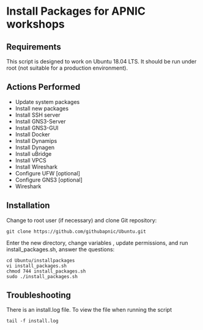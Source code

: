 # Install Packages for APNIC workshops
## Requirements
This script is designed to work on Ubuntu 18.04 LTS. It should be run under root (not suitable for a production environment).
## Actions Performed
* Update system packages
* Install new packages
* Install SSH server
* Install GNS3-Server
* Install GNS3-GUI
* Install Docker
* Install Dynamips
* Install Dynagen
* Install uBridge
* Install VPCS
* Install Wireshark
* Configure UFW [optional]
* Configure GNS3 [optional]
* Wireshark
## Installation
Change to root user (if necessary) and clone Git repository:
```
git clone https://github.com/githubapnic/Ubuntu.git
```
Enter the new directory, change variables , update permissions, and run install_packages.sh, answer the questions:
```
cd Ubuntu/installpackages
vi install_packages.sh
chmod 744 install_packages.sh
sudo ./install_packages.sh
```
## Troubleshooting
There is an install.log file. To view the file when running the script
```
tail -f install.log
```
